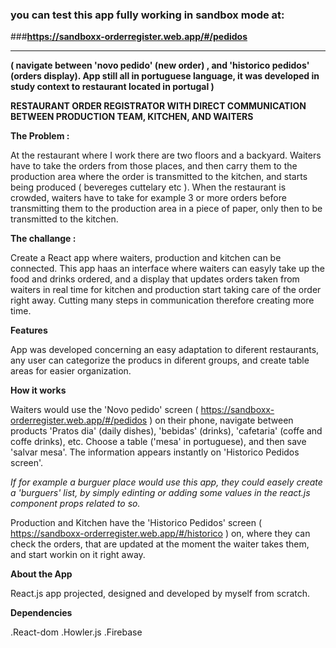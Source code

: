 ### you can test this app fully working in sandbox mode at:
###**https://sandboxx-orderregister.web.app/#/pedidos**

-------------------

**( navigate between 'novo pedido' (new order) , and 'historico pedidos' (orders display). App still all in portuguese language, it was developed in study context to restaurant located in portugal )**

**RESTAURANT ORDER REGISTRATOR WITH DIRECT COMMUNICATION BETWEEN PRODUCTION TEAM, KITCHEN, AND WAITERS**

**The Problem :**

At the restaurant where I work there are two floors and a backyard. Waiters have to take the orders from those places, and then carry them to the production area where the order is transmitted to the kitchen, and starts being produced ( bevereges cuttelary etc ). When the restaurant is crowded, waiters have to take for example 3 or more orders before transmitting them to the production area in a piece of paper, only then to be transmitted to the kitchen. 

**The challange :**

Create a React app where waiters, production and kitchen can be connected. This app haas an interface where waiters can easyly take up the food and drinks ordered, and a display that updates orders taken from waiters in real time for kitchen and production start taking care of the order right away. Cutting many steps in communication therefore creating more time.

**Features**

App was developed concerning an easy adaptation to diferent restaurants, any user can categorize the producs in diferent groups, and create table areas for easier organization. 


**How it works**

Waiters would use the 'Novo pedido' screen ( https://sandboxx-orderregister.web.app/#/pedidos ) on their phone, navigate between products 'Pratos dia' (daily dishes), 'bebidas' (drinks), 'cafetaria' (coffe and coffe drinks), etc. Choose a table ('mesa' in portuguese), and then save 'salvar mesa'. The information appears instantly on 'Historico Pedidos screen'.

_If for example a burguer place would use this app, they could easely create a 'burguers' list, by simply edinting or adding some values in the react.js component props related to so._


Production and Kitchen have the 'Historico Pedidos' screen ( https://sandboxx-orderregister.web.app/#/historico ) on, where they can check the orders, that are updated at the moment the waiter takes them, and start workin on it right away. 

**About the App**

React.js app projected, designed and developed by myself from scratch.

**Dependencies**

.React-dom
.Howler.js
.Firebase

